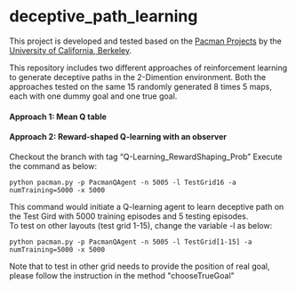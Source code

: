 # deceptive_path_learning
This project is developed and tested based on the [Pacman Projects](http://ai.berkeley.edu/project_overview.html) by the [University of California, Berkeley](http://berkeley.edu/).<br>

This repository includes two different approaches of reinforcement learning to generate deceptive paths in the 2-Dimention environment. Both the approaches tested on the same 15 randomly generated 8 times 5 maps, each with one dummy goal and one true goal.
#### Approach 1: Mean Q table

#### Approach 2: Reward-shaped Q-learning with an observer<br>
Checkout the branch with tag “Q-Learning_RewardShaping_Prob”
Execute the command as below:
```
python pacman.py -p PacmanQAgent -n 5005 -l TestGrid16 -a numTraining=5000 -x 5000
```
This command would initiate a Q-learning agent to learn deceptive path on the Test Gird with 5000 training episodes and 5 testing episodes.<br>
To test on other layouts (test grid 1-15), change the variable -l as below:
```
python pacman.py -p PacmanQAgent -n 5005 -l TestGrid[1-15] -a numTraining=5000 -x 5000
```
Note that to test in other grid needs to provide the position of real goal, please follow the instruction in the method "chooseTrueGoal"
